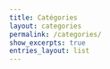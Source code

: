 ```yaml
---
title: Catégories
layout: categories
permalink: /categories/
show_excerpts: true
entries_layout: list
---
```


